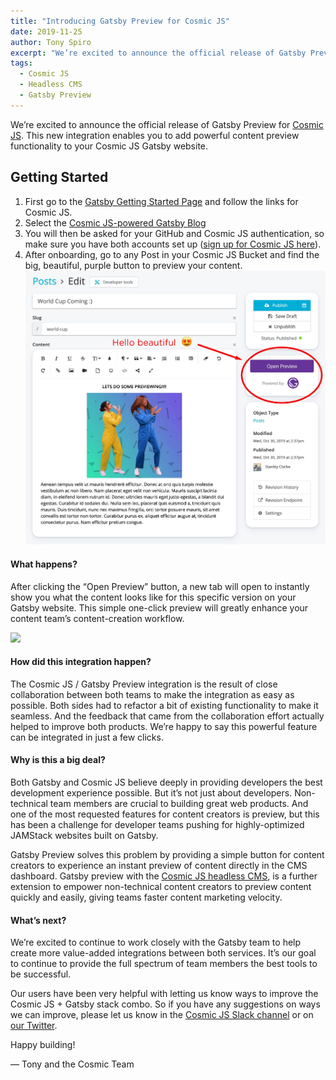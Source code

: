 ```yaml
---
title: "Introducing Gatsby Preview for Cosmic JS"
date: 2019-11-25
author: Tony Spiro
excerpt: "We’re excited to announce the official release of Gatsby Preview for Cosmic JS that enables you to add powerful content preview functionality to your Cosmic JS Gatsby website."
tags:
  - Cosmic JS
  - Headless CMS
  - Gatsby Preview
---
```

We’re excited to announce the official release of Gatsby Preview for [Cosmic JS](https://www.cosmicjs.com). This new integration enables you to add powerful content preview functionality to your Cosmic JS Gatsby website.

## Getting Started

1. First go to the [Gatsby Getting Started Page](https://www.gatsbyjs.com/get-started/) and follow the links for Cosmic JS.
2. Select the [Cosmic JS-powered Gatsby Blog](https://www.cosmicjs.com/apps/gatsby-blog)
3. You will then be asked for your GitHub and Cosmic JS authentication, so make sure you have both accounts set up ([sign up for Cosmic JS here](https://app.cosmicjs.com/signup)).
4. After onboarding, go to any Post in your Cosmic JS Bucket and find the big, beautiful, purple button to preview your content.
![](./cosmic-js-gatsby-preview-screenshot.jpg)


#### What happens?
After clicking the “Open Preview” button, a new tab will open to instantly show you what the content looks like for this specific version on your Gatsby website. This simple one-click preview will greatly enhance your content team’s content-creation workflow.

![](./cosmic-js-gatsby-preview-screenshot.gif)



#### How did this integration happen?
The Cosmic JS / Gatsby Preview integration is the result of close collaboration between both teams to make the integration as easy as possible. Both sides had to refactor a bit of existing functionality to make it seamless. And the feedback that came from the collaboration effort actually helped to improve both products. We’re happy to say this powerful feature can be integrated in just a few clicks.

#### Why is this a big deal?
Both Gatsby and Cosmic JS believe deeply in providing developers the best development experience possible. But it’s not just about developers. Non-technical team members are crucial to building great web products. And one of the most requested features for content creators is preview, but this has been a challenge for developer teams pushing for highly-optimized JAMStack websites built on Gatsby.

Gatsby Preview solves this problem by providing a simple button for content creators to experience an instant preview of content directly in the CMS dashboard. Gatsby preview with the [Cosmic JS headless CMS](https://www.cosmicjs.com/headless-cms), is a further extension to empower non-technical content creators to preview content quickly and easily, giving teams faster content marketing velocity.

#### What’s next?
We’re excited to continue to work closely with the Gatsby team to help create more value-added integrations between both services. It’s our goal to continue to provide the full spectrum of team members the best tools to be successful.

Our users have been very helpful with letting us know ways to improve the Cosmic JS + Gatsby stack combo. So if you have any suggestions on ways we can improve, please let us know in the [Cosmic JS Slack channel](https://cosmicslack.herokuapp.com/) or on [our Twitter](https://twitter.com/cosmic_js).

Happy building!

— Tony and the Cosmic Team
